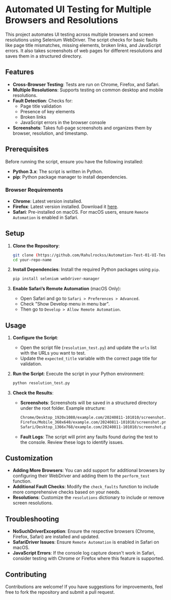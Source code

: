 # Automated UI Testing for Multiple Browsers and Resolutions

This project automates UI testing across multiple browsers and screen resolutions using Selenium WebDriver. The script checks for basic faults like page title mismatches, missing elements, broken links, and JavaScript errors. It also takes screenshots of web pages for different resolutions and saves them in a structured directory.

## Features

* **Cross-Browser Testing**: Tests are run on Chrome, Firefox, and Safari.
* **Multiple Resolutions**: Supports testing on common desktop and mobile resolutions.
* **Fault Detection**: Checks for:
  * Page title validation
  * Presence of key elements
  * Broken links
  * JavaScript errors in the browser console
* **Screenshots**: Takes full-page screenshots and organizes them by browser, resolution, and timestamp.

## Prerequisites

Before running the script, ensure you have the following installed:

* **Python 3.x**: The script is written in Python.
* **pip**: Python package manager to install dependencies.

### Browser Requirements

* **Chrome**: Latest version installed.
* **Firefox**: Latest version installed. Download it [here](https://www.mozilla.org/firefox/).
* **Safari**: Pre-installed on macOS. For macOS users, ensure `Remote Automation` is enabled in Safari.

## Setup

1. **Clone the Repository**:
    ```bash
    git clone (https://github.com/Rahulrockss/Automation-Test-01-UI-Testing.git)
    cd your-repo-name
    ```

2. **Install Dependencies**: Install the required Python packages using `pip`.
    ```bash
    pip install selenium webdriver-manager
    ```

3. **Enable Safari’s Remote Automation** (macOS Only):
    * Open Safari and go to `Safari > Preferences > Advanced`.
    * Check "Show Develop menu in menu bar".
    * Then go to `Develop > Allow Remote Automation`.

## Usage

1. **Configure the Script**:
    * Open the script file (`resolution_test.py`) and update the `urls` list with the URLs you want to test.
    * Update the `expected_title` variable with the correct page title for validation.

2. **Run the Script**: Execute the script in your Python environment:
    ```bash
    python resolution_test.py
    ```

3. **Check the Results**:
    * **Screenshots**: Screenshots will be saved in a structured directory under the root folder. Example structure:
        ```bash
        Chrome/Desktop_1920x1080/example.com/20240811-101010/screenshot.png
        Firefox/Mobile_360x640/example.com/20240811-101010/screenshot.png
        Safari/Desktop_1366x768/example.com/20240811-101010/screenshot.png
        ```
    * **Fault Logs**: The script will print any faults found during the test to the console. Review these logs to identify issues.

## Customization

* **Adding More Browsers**: You can add support for additional browsers by configuring their WebDriver and adding them to the `perform_test` function.
* **Additional Fault Checks**: Modify the `check_faults` function to include more comprehensive checks based on your needs.
* **Resolutions**: Customize the `resolutions` dictionary to include or remove screen resolutions.

## Troubleshooting

* **NoSuchDriverException**: Ensure the respective browsers (Chrome, Firefox, Safari) are installed and updated.
* **SafariDriver Issues**: Ensure `Remote Automation` is enabled in Safari on macOS.
* **JavaScript Errors**: If the console log capture doesn't work in Safari, consider testing with Chrome or Firefox where this feature is supported.

## Contributing

Contributions are welcome! If you have suggestions for improvements, feel free to fork the repository and submit a pull request.


